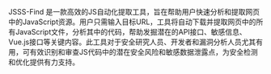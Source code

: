 JSSS-Find 是一款高效的JS自动化提取工具，旨在帮助用户快速分析和提取网页中的JavaScript资源。用户只需输入目标URL，工具将自动下载并提取网页中的所有JavaScript文件，分析其中的代码，帮助发掘潜在的API接口、敏感信息、Vue.js接口等关键内容。此工具对于安全研究人员、开发者和漏洞分析人员尤其有用，可有效识别和审查JS代码中的潜在安全风险和敏感数据泄露点，为安全检测和优化提供有力支持。

